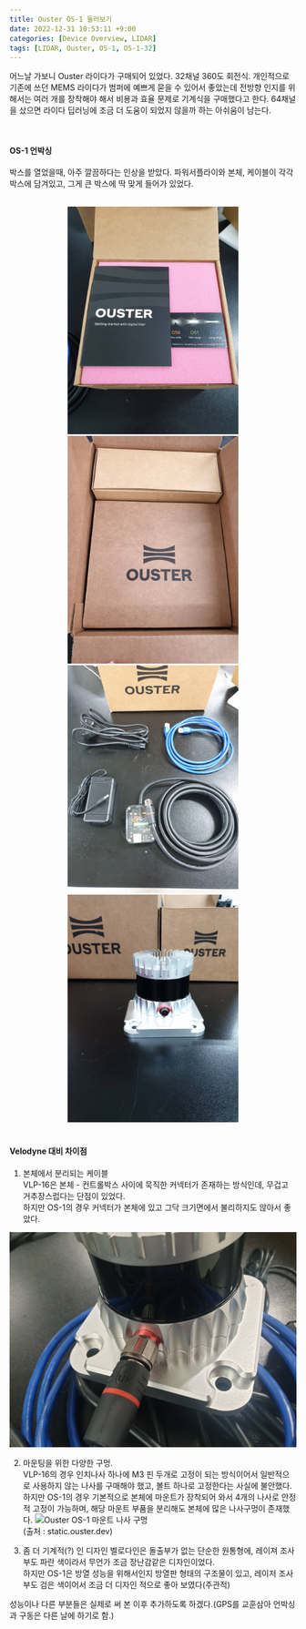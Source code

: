 ```yaml
---
title: Ouster OS-1 둘러보기
date: 2022-12-31 10:53:11 +9:00
categories: [Device Overview, LIDAR]
tags: [LIDAR, Ouster, OS-1, OS-1-32]
---
```


어느날 가보니 Ouster 라이다가 구매되어 있었다.
32채널 360도 회전식.
개인적으로 기존에 쓰던 MEMS 라이다가 범퍼에 예쁘게 묻을 수 있어서 좋았는데 전방향 인지를 위해서는 여러 개를 장착해야 해서 비용과 효율 문제로 기계식을 구매했다고 한다.
64채널을 샀으면 라이다 딥러닝에 조금 더 도움이 되었지 않을까 하는 아쉬움이 남는다.

<br>
<h4>OS-1 언박싱</h4>

박스를 열었을때, 아주 깔끔하다는 인상을 받았다. 파워서플라이와 본체, 케이블이 각각 박스에 담겨있고, 그게 큰 박스에 딱 맞게 들어가 있었다. <br>
<br>
<div style="text-align: center;">
    <img src="/assets/img/OS1_overview/OS1_1.jpg" alt="Ouster OS-1 박스 구성품" width="300">
    <img src="/assets/img/OS1_overview/OS1_2.jpg" alt="Ouster OS-1 본체와 케이블" width="300"><br>
    <img src="/assets/img/OS1_overview/OS1_3.jpg" alt="Ouster OS-1 파워서플라이" width="300">
    <img src="/assets/img/OS1_overview/OS1_4.jpg" alt="Ouster OS-1 전체 구성품" width="300">
</div>
<br>
<h4>Velodyne 대비 차이점</h4>

1. 본체에서 분리되는 케이블<br>
VLP-16은 본체 - 컨트롤박스 사이에 묵직한 커넥터가 존재하는 방식인데, 무겁고 거추장스럽다는 단점이 있었다. <br>
하지만 OS-1의 경우 커넥터가 본체에 있고 그닥 크기면에서 불리하지도 않아서 좋았다.
<img src="/assets/img/OS1_overview/OS1_5.jpg" alt="Ouster OS-1 본체 커넥터">

2. 마운팅을 위한 다양한 구멍.<br>
VLP-16의 경우 인치나사 하나에 M3 핀 두개로 고정이 되는 방식이어서 일반적으로 사용하지 않는 나사를 구매해야 했고, 볼트 하나로 고정한다는 사실에 불안했다. <br>
하지만 OS-1의 경우 기본적으로 본체에 마운트가 장착되어 와서 4개의 나사로 안정적 고정이 가능하며, 해당 마운트 부품을 분리해도 본체에 많은 나사구멍이 존재했다.
<img src="https://static.ouster.dev/sensor-docs/_images/baseplate_rearview.png" alt="Ouster OS-1 마운트 나사 구멍"><br>
(출처 : static.ouster.dev)

3. 좀 더 기계적(?) 인 디자인
벨로다인은 돌출부가 없는 단순한 원통형에, 레이져 조사부도 파란 색이라서 무언가 조금 장난감같은 디자인이었다. <br>
하지만 OS-1은 방열 성능을 위해서인지 방열판 형태의 구조물이 있고, 레이저 조사부도 검은 색이어서 조금 더 디자인 적으로 좋아 보였다(주관적)

성능이나 다른 부분들은 실제로 써 본 이후 추가하도록 하겠다.(GPS를 교훈삼아 언박싱과 구동은 다른 날에 하기로 함.)
